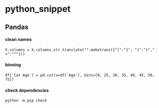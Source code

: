 # python_snippet

## Pandas

#### clean names
```
X.columns = X.columns.str.translate("".maketrans({"[":"{", "]":"}","<":"^"}))
```

#### binning
```
df['Cat Age'] = pd.cut(x=df['Age'], bins=[0, 25, 30, 35, 40, 45, 50, 75])
```
#### check dependencies

```
python -m pip check 
```
